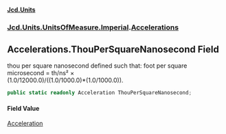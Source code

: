 #### [Jcd.Units](index.md 'index')
### [Jcd.Units.UnitsOfMeasure.Imperial](Jcd.Units.UnitsOfMeasure.Imperial.md 'Jcd.Units.UnitsOfMeasure.Imperial').[Accelerations](Accelerations.md 'Jcd.Units.UnitsOfMeasure.Imperial.Accelerations')

## Accelerations.ThouPerSquareNanosecond Field

thou per square nanosecond defined such that: foot per square microsecond = th/ns² ×  
(1.0/12000.0)/((1.0/1000.0)*(1.0/1000.0)).

```csharp
public static readonly Acceleration ThouPerSquareNanosecond;
```

#### Field Value
[Acceleration](Acceleration.md 'Jcd.Units.UnitTypes.Acceleration')